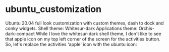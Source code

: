 # ubuntu_customization
Ubuntu 20.04 full look customization with custom themes, dash to dock and conky widgets. 
Shell theme: Whitesur-dark
Applications theme: Orchis-dark-compact 
While I love the whitesur-dark shell theme, I don't like to see that apple icon on my top left corner of the screen for the activities button. So, let's replace the activities 'apple' icon with the ubuntu icon:


